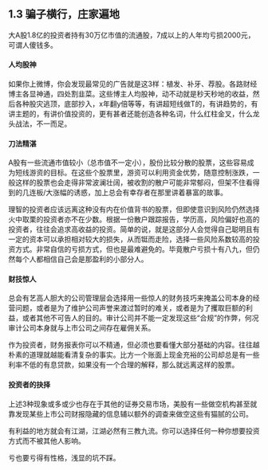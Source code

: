 ## 1.3 骗子横行，庄家遍地
大A股1.8亿的投资者持有30万亿市值的流通股，7成以上的人年均亏损2000元，可谓人傻钱多。

#### 人均股神
如果你上微博，你会发现最常见的广告就是这3样：植发、补牙、荐股。各路财经博主各显神通，四处割韭菜。这些博主人均股神，动不动就是秒天秒地的收益，然后各种股灾逃顶，底部抄入，x年翻y倍等等，有讲超短线做T的，有讲趋势的，有讲主题的，有讲价值投资的，更有甚者还能创造各种名词，什么红柱金叉，什么龙头战法，不一而足。

#### 刀法精湛
A股有一些流通市值较小（总市值不一定小），股份比较分散的股票，这些容易成为短线游资的目标。在这些个股票里，游资可以利用资金优势，随意控制涨跌，一般这样的股票也会走得非常波澜壮阔，被收割的散户可能非常郁闷，但架不住看得到的几连板/大涨幅的诱惑，加上总会有幸存者在那里讲着暴富的故事。

理智的投资者应该远离这种没有内在价值背书的股票，但即使意识到风险仍然选择火中取栗的投资者亦不在少数。根据一份散户跟踪报告，学历高，风险偏好也高的投资者，往往会追求高收益的投资。简单的说，就是这部分人会觉得自己聪明且有一定的资本可以承担相对较大的损失，从而铤而走险，选择一些风险系数较高的投资方式。非常自信的亏损方式，但也是最难避免的。毕竟散户亏损十有八九，但仍然每个人都相信自己会是那盈利的小部分人。

#### 财技惊人
总会有艺高人胆大的公司管理层会选择用一些惊人的财务技巧来掩盖公司本身的经营问题，或者是为了维护公司声誉来渡过暂时的难关，或者是为了攫取巨额的利益，或者其他不可告人的目的。审计公司并不能一定发现这些“合规”的作弊，何况审计公司本身就与上市公司之间存在雇佣关系。

作为投资者，财务报表你可以不精通，但必须也要看懂大部分基础的内容。往往越朴素的道理就越能看清复杂的事实。比方一个账面上现金充裕的公司却总是有一些利率不低的有息贷款，如果没有一个合理的解释，那么就远离这样的股票。

#### 投资者的抉择
上述3种现象或多或少也存在于其他的证券交易市场，美股有一些做空机构甚至就靠发现某些上市公司财报隐藏的信息辅以额外的调查来做空这些有猫腻的公司。

有利益的地方就会有江湖，江湖必然有三教九流。你可以选择任何一种你想要投资方式而不被其他人影响。

亏也要亏得有性格，浅显的坑不踩。
